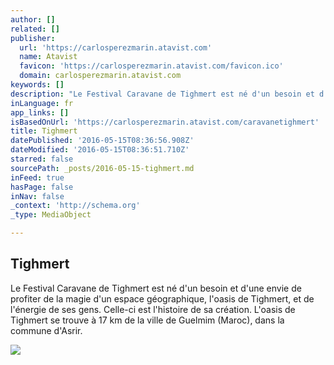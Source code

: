 ```yaml
---
author: []
related: []
publisher:
  url: 'https://carlosperezmarin.atavist.com'
  name: Atavist
  favicon: 'https://carlosperezmarin.atavist.com/favicon.ico'
  domain: carlosperezmarin.atavist.com
keywords: []
description: "Le Festival Caravane de Tighmert est né d'un besoin et d'une envie de profiter de la magie d'un espace géographique, l'oasis de Tighmert, et de l'énergie de ses gens. Celle-ci est l'histoire de sa création. L'oasis de Tighmert se trouve à 17 km de la ville de Guelmim (Maroc), dans la commune d'Asrir."
inLanguage: fr
app_links: []
isBasedOnUrl: 'https://carlosperezmarin.atavist.com/caravanetighmert'
title: Tighmert
datePublished: '2016-05-15T08:36:56.908Z'
dateModified: '2016-05-15T08:36:51.710Z'
starred: false
sourcePath: _posts/2016-05-15-tighmert.md
inFeed: true
hasPage: false
inNav: false
_context: 'http://schema.org'
_type: MediaObject

---
```

<article style=""><h1>Tighmert</h1><p>Le Festival Caravane de Tighmert est né d'un besoin et d'une envie de profiter de la magie d'un espace géographique, l'oasis de Tighmert, et de l'énergie de ses gens. Celle-ci est l'histoire de sa création. L'oasis de Tighmert se trouve à 17 km de la ville de Guelmim (Maroc), dans la commune d'Asrir.</p><img src="https://carlosperezmarin.atavist.com/data/files/organization/96226/image/derivative/scale~1200x1200~img4405-1459414400-46.jpg?1459841674" /></article>